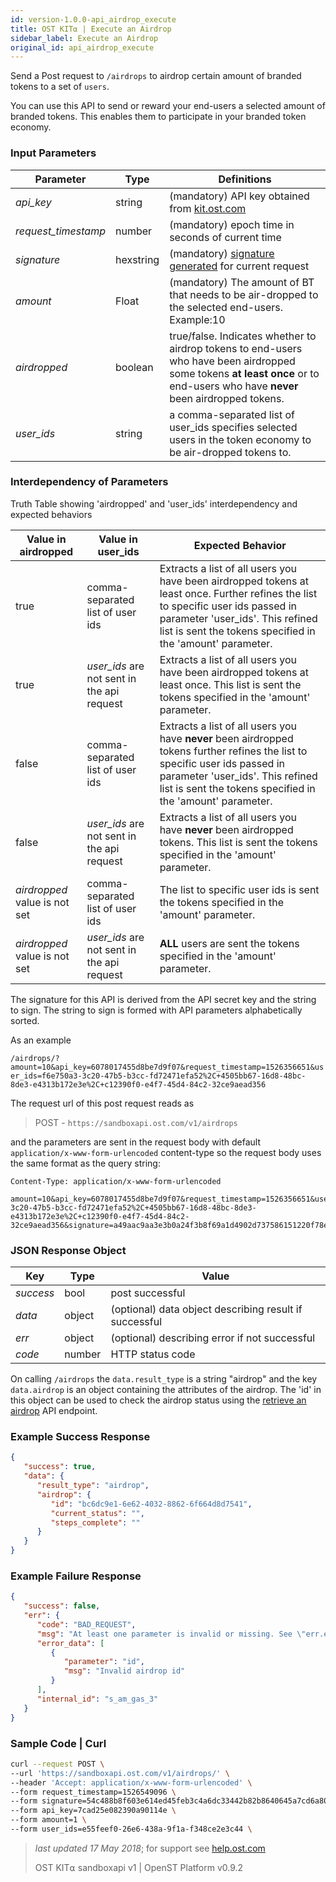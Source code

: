 ```yaml
---
id: version-1.0.0-api_airdrop_execute
title: OST KIT⍺ | Execute an Airdrop
sidebar_label: Execute an Airdrop
original_id: api_airdrop_execute
---
```


Send a Post request to `/airdrops` to airdrop certain amount of branded tokens to a set of `users`.

You can use this API to send or reward your end-users a selected amount of branded tokens. This enables them to participate in your branded token economy.


### Input Parameters
| Parameter | Type    | Definitions                                    |
|-----------|---------|------------------------------------------|
| _api_key_           | string    | (mandatory) API key obtained from [kit.ost.com](https://kit.ost.com) |
| _request_timestamp_ | number    | (mandatory) epoch time in seconds of current time |
| _signature_         | hexstring | (mandatory) [<u>signature generated</u>](/docs/api_authentication.html) for current request |
| _amount_   | Float | (mandatory) The amount of BT that needs to be air-dropped to the selected end-users.  Example:10 |
| _airdropped_ | boolean | true/false. Indicates whether to airdrop tokens to end-users who have been airdropped some tokens **at least once** or to end-users who have **never** been airdropped tokens. |
| _user_ids_ | string |  a comma-separated list of user_ids specifies selected users in the token economy to be air-dropped tokens to. |

### Interdependency of Parameters
Truth Table showing 'airdropped' and 'user_ids' interdependency and expected behaviors

| Value in airdropped | Value in user_ids    | Expected Behavior                                   |
|--------------|---------------------------|------------------------------------------|
| true  | comma-separated list of user ids| Extracts a list of all users you have been airdropped tokens at least once.  Further refines the list to specific user ids passed in parameter 'user_ids'. This refined list is sent the tokens specified in the 'amount' parameter. |
| true | _user_ids_ are not sent in the api request | Extracts a list of all users you have been airdropped tokens at least once. This list is sent the tokens specified in the 'amount' parameter. |
| false | comma-separated list of user ids | Extracts a list of all users you have **never** been airdropped tokens further refines the list to specific user ids passed in parameter 'user_ids'. This refined list is sent the tokens specified in the 'amount' parameter. |
| false | _user_ids_ are not sent in the api request | Extracts a list of all users you have **never** been airdropped tokens. This list is sent the tokens specified in the 'amount' parameter. |
| _airdropped_ value is not set | comma-separated list of user ids | The list to specific user ids is sent the tokens specified in the 'amount' parameter. | 
| _airdropped_ value is not set | _user_ids_ are not sent in the api request | **ALL** users are sent the  tokens specified in the 'amount' parameter. |




The signature for this API is derived from the API secret key and the string to sign. The string to sign is formed with API parameters alphabetically sorted.

As an example

`/airdrops/?amount=10&api_key=6078017455d8be7d9f07&request_timestamp=1526356651&user_ids=f6e750a3-3c20-47b5-b3cc-fd72471efa52%2C+4505bb67-16d8-48bc-8de3-e4313b172e3e%2C+c12390f0-e4f7-45d4-84c2-32ce9aead356`

The request url of this post request reads as

> POST - `https://sandboxapi.ost.com/v1/airdrops`

and the parameters are sent in the request body with default `application/x-www-form-urlencoded` content-type so the request body uses the same format as the query string:

```
Content-Type: application/x-www-form-urlencoded
        
amount=10&api_key=6078017455d8be7d9f07&request_timestamp=1526356651&user_ids=f6e750a3-3c20-47b5-b3cc-fd72471efa52%2C+4505bb67-16d8-48bc-8de3-e4313b172e3e%2C+c12390f0-e4f7-45d4-84c2-32ce9aead356&signature=a49aac9aa3e3b0a24f3b8f69a1d4902d737586151220f78eda6bf223b18d1471

```
### JSON Response Object

| Key        | Type   | Value      |
|------------|--------|------------|
| _success_  | bool   | post successful |
| _data_     | object | (optional) data object describing result if successful   |
| _err_      | object | (optional) describing error if not successful |
| _code_     | number | HTTP status code |

On calling `/airdrops` the `data.result_type` is a string "airdrop" and the key `data.airdrop` is an object containing the attributes of the airdrop. The 'id' in this object can be used to check the airdrop status using the [<u>retrieve an airdrop</u>](/docs/api_airdrop_retrieve.html) API endpoint.


### Example Success Response
```json
{
   "success": true,
   "data": {
      "result_type": "airdrop",
      "airdrop": {
         "id": "bc6dc9e1-6e62-4032-8862-6f664d8d7541",
         "current_status": "",
         "steps_complete": ""
      }
   }
}
```

### Example Failure Response
```json
{
   "success": false,
   "err": {
      "code": "BAD_REQUEST",
      "msg": "At least one parameter is invalid or missing. See \"err.error_data\" array for more details.",
      "error_data": [
         {
            "parameter": "id",
            "msg": "Invalid airdrop id"
         }
      ],
      "internal_id": "s_am_gas_3"
   }
}
```


### Sample Code | Curl
```bash
curl --request POST \
--url 'https://sandboxapi.ost.com/v1/airdrops/' \
--header 'Accept: application/x-www-form-urlencoded' \
--form request_timestamp=1526549096 \
--form signature=54c488b8f603e614ed45feb3c4a6dc33442b82b8640645a7cd6a80764a381f36 \
--form api_key=7cad25e082390a90114e \
--form amount=1 \
--form user_ids=e55feef0-26e6-438a-9f1a-f348ce2e3c44 \
```

>_last updated 17 May 2018_; for support see [<u>help.ost.com</u>](https://help.ost.com)
>
> OST KIT⍺ sandboxapi v1 | OpenST Platform v0.9.2
